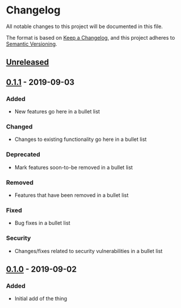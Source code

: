 # Changelog
All notable changes to this project will be documented in this file.

The format is based on [Keep a Changelog](https://keepachangelog.com/en/1.0.0/),
and this project adheres to [Semantic Versioning](https://semver.org/spec/v2.0.0.html).

## [Unreleased]

## [0.1.1] - 2019-09-03
### Added
- New features go here in a bullet list

### Changed
- Changes to existing functionality go here in a bullet list

### Deprecated
- Mark features soon-to-be removed in a bullet list

### Removed
- Features that have been removed in a bullet list

### Fixed
- Bug fixes in a bullet list

### Security
- Changes/fixes related to security vulnerabilities in a bullet list

## [0.1.0] - 2019-09-02
### Added
- Initial add of the thing

[Unreleased]: https://github.com/EmbarkStudios/server-framework/compare/0.1.1...HEAD
[0.1.1]: https://github.com/EmbarkStudios/server-framework/compare/0.1.0...0.1.1
[0.1.0]: https://github.com/EmbarkStudios/server-framework/releases/tag/0.1.0
